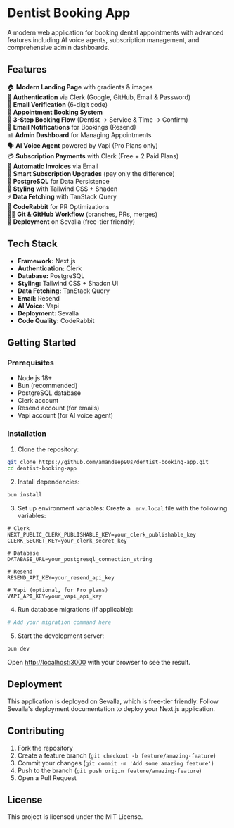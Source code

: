 # Dentist Booking App

A modern web application for booking dental appointments with advanced features including AI voice agents, subscription management, and comprehensive admin dashboards.

## Features

🏠 **Modern Landing Page** with gradients & images  
🔐 **Authentication** via Clerk (Google, GitHub, Email & Password)  
🔑 **Email Verification** (6-digit code)  
📅 **Appointment Booking System**  
🦷 **3-Step Booking Flow** (Dentist → Service & Time → Confirm)  
📩 **Email Notifications** for Bookings (Resend)  
📊 **Admin Dashboard** for Managing Appointments  
🗣️ **AI Voice Agent** powered by Vapi (Pro Plans only)  
💳 **Subscription Payments** with Clerk (Free + 2 Paid Plans)  
🧾 **Automatic Invoices** via Email  
💸 **Smart Subscription Upgrades** (pay only the difference)  
📂 **PostgreSQL** for Data Persistence  
🎨 **Styling** with Tailwind CSS + Shadcn  
⚡ **Data Fetching** with TanStack Query  
🤖 **CodeRabbit** for PR Optimizations  
🧑‍💻 **Git & GitHub Workflow** (branches, PRs, merges)  
🚀 **Deployment** on Sevalla (free-tier friendly)

## Tech Stack

- **Framework:** Next.js
- **Authentication:** Clerk
- **Database:** PostgreSQL
- **Styling:** Tailwind CSS + Shadcn UI
- **Data Fetching:** TanStack Query
- **Email:** Resend
- **AI Voice:** Vapi
- **Deployment:** Sevalla
- **Code Quality:** CodeRabbit

## Getting Started

### Prerequisites

- Node.js 18+
- Bun (recommended)
- PostgreSQL database
- Clerk account
- Resend account (for emails)
- Vapi account (for AI voice agent)

### Installation

1. Clone the repository:

```bash
git clone https://github.com/amandeep90s/dentist-booking-app.git
cd dentist-booking-app
```

2. Install dependencies:

```bash
bun install
```

3. Set up environment variables:
   Create a `.env.local` file with the following variables:

```env
# Clerk
NEXT_PUBLIC_CLERK_PUBLISHABLE_KEY=your_clerk_publishable_key
CLERK_SECRET_KEY=your_clerk_secret_key

# Database
DATABASE_URL=your_postgresql_connection_string

# Resend
RESEND_API_KEY=your_resend_api_key

# Vapi (optional, for Pro plans)
VAPI_API_KEY=your_vapi_api_key
```

4. Run database migrations (if applicable):

```bash
# Add your migration command here
```

5. Start the development server:

```bash
bun dev
```

Open [http://localhost:3000](http://localhost:3000) with your browser to see the result.

## Deployment

This application is deployed on Sevalla, which is free-tier friendly. Follow Sevalla's deployment documentation to deploy your Next.js application.

## Contributing

1. Fork the repository
2. Create a feature branch (`git checkout -b feature/amazing-feature`)
3. Commit your changes (`git commit -m 'Add some amazing feature'`)
4. Push to the branch (`git push origin feature/amazing-feature`)
5. Open a Pull Request

## License

This project is licensed under the MIT License.
